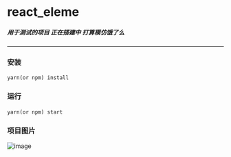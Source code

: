 # react_eleme
##### 用于测试的项目 正在搭建中 打算模仿饿了么
----

 ### 安装

```
yarn(or npm) install
```
 ### 运行

```
yarn(or npm) start
```
### 项目图片

![image](<img src="https://github.com/weizheng1992/react_eleme/blob/master/Snipaste_2019-01-22_10-24-54.png" width="200"  alt=""/>)
